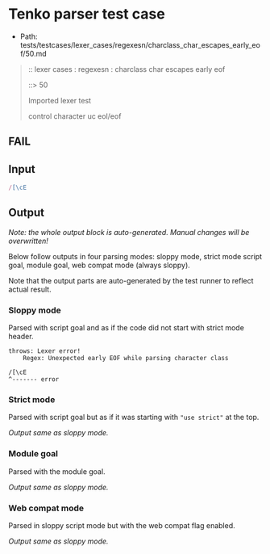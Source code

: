 # Tenko parser test case

- Path: tests/testcases/lexer_cases/regexesn/charclass_char_escapes_early_eof/50.md

> :: lexer cases : regexesn : charclass char escapes early eof
>
> ::> 50
>
> Imported lexer test
>
> control character uc eol/eof

## FAIL

## Input

`````js
/[\cE
`````

## Output

_Note: the whole output block is auto-generated. Manual changes will be overwritten!_

Below follow outputs in four parsing modes: sloppy mode, strict mode script goal, module goal, web compat mode (always sloppy).

Note that the output parts are auto-generated by the test runner to reflect actual result.

### Sloppy mode

Parsed with script goal and as if the code did not start with strict mode header.

`````
throws: Lexer error!
    Regex: Unexpected early EOF while parsing character class

/[\cE
^------- error
`````

### Strict mode

Parsed with script goal but as if it was starting with `"use strict"` at the top.

_Output same as sloppy mode._

### Module goal

Parsed with the module goal.

_Output same as sloppy mode._

### Web compat mode

Parsed in sloppy script mode but with the web compat flag enabled.

_Output same as sloppy mode._
